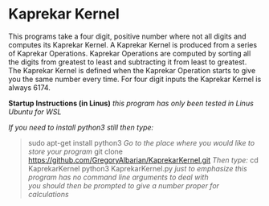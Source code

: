 # Kaprekar Kernel

This programs take a four digit, positive number where not all digits and computes its Kaprekar Kernel. A Kaprekar Kernel is produced from a series of Kaprekar Operations. Kaprekar Operations are computed by sorting all the digits from greatest to least and subtracting it from least to greatest. The Kaprekar Kernel is defined when the Kaprekar Operation starts to give you the same number every time. For four digit inputs the Kaprekar Kernel is always 6174.

__Startup Instructions (in Linus)__
_this program has only been tested in Linus Ubuntu for WSL_

_If you need to install python3 still then type:_
> sudo apt-get install python3
_Go to the place where you would like to store your program_
> git clone https://github.com/GregoryAlbarian/KaprekarKernel.git
_Then type:_
> cd KaprekarKernel
> python3 KaprekarKernel.py
_just to emphasize this program has no command line arguments to deal with_  
_you should then be prompted to give a number proper for calculations_